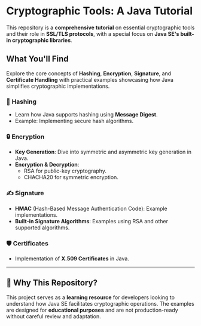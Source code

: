 # Cryptographic Tools: A Java Tutorial  

This repository is a **comprehensive tutorial** on essential cryptographic tools and their role in **SSL/TLS protocols**, with a special focus on **Java SE's built-in cryptographic libraries**.  

## What You'll Find  

Explore the core concepts of **Hashing**, **Encryption**, **Signature**, and **Certificate Handling** with practical examples showcasing how Java simplifies cryptographic implementations.  

### 📜 **Hashing**
- Learn how Java supports hashing using **Message Digest**.
- Example: Implementing secure hash algorithms.

### 🔒 **Encryption**
- **Key Generation**: Dive into symmetric and asymmetric key generation in Java.  
- **Encryption & Decryption**:  
  - RSA for public-key cryptography.  
  - CHACHA20 for symmetric encryption.  

### ✍️ **Signature**
- **HMAC** (Hash-Based Message Authentication Code): Example implementations.  
- **Built-in Signature Algorithms**: Examples using RSA and other supported algorithms.  

### 🛡️ **Certificates**
- Implementation of **X.509 Certificates** in Java.

---

## 🚀 Why This Repository?

This project serves as a **learning resource** for developers looking to understand how Java SE facilitates cryptographic operations. The examples are designed for **educational purposes** and are not production-ready without careful review and adaptation.  



